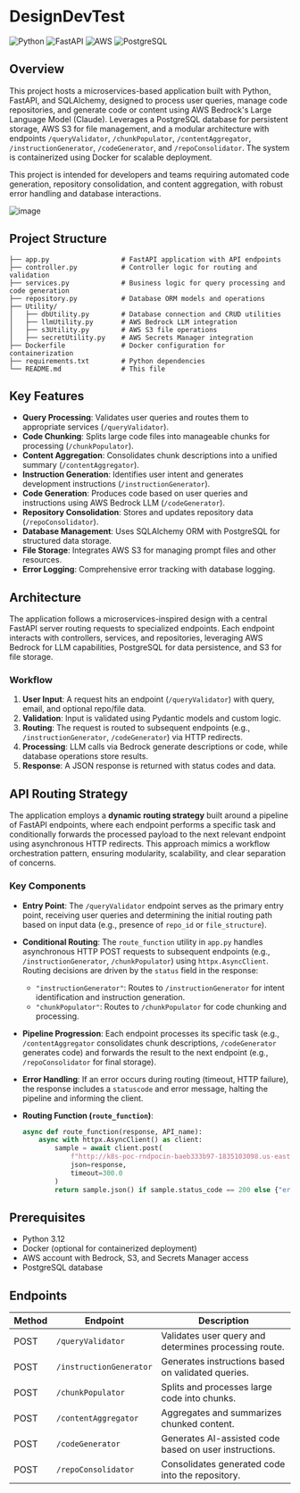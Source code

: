 # DesignDevTest

![Python](https://img.shields.io/badge/Python-3.12-blue.svg) ![FastAPI](https://img.shields.io/badge/FastAPI-0.115.7-green.svg) ![AWS](https://img.shields.io/badge/AWS-Bedrock%20%7C%20S3-orange.svg) ![PostgreSQL](https://img.shields.io/badge/PostgreSQL-SQLAlchemy-blue.svg)

## Overview

This project hosts a microservices-based application built with Python, FastAPI, and SQLAlchemy, designed to process user queries, manage code repositories, and generate code or content using AWS Bedrock's Large Language Model (Claude). Leverages a PostgreSQL database for persistent storage, AWS S3 for file management, and a modular architecture with endpoints `/queryValidator`, `/chunkPopulator`, `/contentAggregator`, `/instructionGenerator`, `/codeGenerator`, and `/repoConsolidator`. The system is containerized using Docker for scalable deployment.

This project is intended for developers and teams requiring automated code generation, repository consolidation, and content aggregation, with robust error handling and database interactions.

![image](https://github.com/user-attachments/assets/e5ecf7ae-f46a-42a2-a6d7-8cade68351bc)


## Project Structure
```
├── app.py                  # FastAPI application with API endpoints
├── controller.py           # Controller logic for routing and validation
├── services.py             # Business logic for query processing and code generation
├── repository.py           # Database ORM models and operations
├── Utility/
│   ├── dbUtility.py        # Database connection and CRUD utilities
│   ├── llmUtility.py       # AWS Bedrock LLM integration
│   ├── s3Utility.py        # AWS S3 file operations
│   ├── secretUtility.py    # AWS Secrets Manager integration
├── Dockerfile              # Docker configuration for containerization
├── requirements.txt        # Python dependencies
└── README.md               # This file
```


## Key Features

- **Query Processing**: Validates user queries and routes them to appropriate services (`/queryValidator`).
- **Code Chunking**: Splits large code files into manageable chunks for processing (`/chunkPopulator`).
- **Content Aggregation**: Consolidates chunk descriptions into a unified summary (`/contentAggregator`).
- **Instruction Generation**: Identifies user intent and generates development instructions (`/instructionGenerator`).
- **Code Generation**: Produces code based on user queries and instructions using AWS Bedrock LLM (`/codeGenerator`).
- **Repository Consolidation**: Stores and updates repository data (`/repoConsolidator`).
- **Database Management**: Uses SQLAlchemy ORM with PostgreSQL for structured data storage.
- **File Storage**: Integrates AWS S3 for managing prompt files and other resources.
- **Error Logging**: Comprehensive error tracking with database logging.

## Architecture

The application follows a microservices-inspired design with a central FastAPI server routing requests to specialized endpoints. Each endpoint interacts with controllers, services, and repositories, leveraging AWS Bedrock for LLM capabilities, PostgreSQL for data persistence, and S3 for file storage.

### Workflow
1. **User Input**: A request hits an endpoint (`/queryValidator`) with query, email, and optional repo/file data.
2. **Validation**: Input is validated using Pydantic models and custom logic.
3. **Routing**: The request is routed to subsequent endpoints (e.g., `/instructionGenerator`, `/codeGenerator`) via HTTP redirects.
4. **Processing**: LLM calls via Bedrock generate descriptions or code, while database operations store results.
5. **Response**: A JSON response is returned with status codes and data.

## API Routing Strategy

The application employs a **dynamic routing strategy** built around a pipeline of FastAPI endpoints, where each endpoint performs a specific task and conditionally forwards the processed payload to the next relevant endpoint using asynchronous HTTP redirects. This approach mimics a workflow orchestration pattern, ensuring modularity, scalability, and clear separation of concerns.

### Key Components
- **Entry Point**: The `/queryValidator` endpoint serves as the primary entry point, receiving user queries and determining the initial routing path based on input data (e.g., presence of `repo_id` or `file_structure`).
- **Conditional Routing**: The `route_function` utility in `app.py` handles asynchronous HTTP POST requests to subsequent endpoints (e.g., `/instructionGenerator`, `/chunkPopulator`) using `httpx.AsyncClient`. Routing decisions are driven by the `status` field in the response:
  - `"instructionGenerator"`: Routes to `/instructionGenerator` for intent identification and instruction generation.
  - `"chunkPopulator"`: Routes to `/chunkPopulator` for code chunking and processing.
- **Pipeline Progression**: Each endpoint processes its specific task (e.g., `/contentAggregator` consolidates chunk descriptions, `/codeGenerator` generates code) and forwards the result to the next endpoint (e.g., `/repoConsolidator` for final storage).
- **Error Handling**: If an error occurs during routing (timeout, HTTP failure), the response includes a `statuscode` and error message, halting the pipeline and informing the client.

- **Routing Function (`route_function`)**:
  ```python
  async def route_function(response, API_name):
      async with httpx.AsyncClient() as client:
          sample = await client.post(
              f"http://k8s-poc-rndpocin-baeb333b97-1835103098.us-east-1.elb.amazonaws.com:8080/{API_name}",
              json=response,
              timeout=300.0
          )
          return sample.json() if sample.status_code == 200 else {"error": f"API {API_name} failed", "statuscode": sample.status_code}

## Prerequisites
- Python 3.12
- Docker (optional for containerized deployment)
- AWS account with Bedrock, S3, and Secrets Manager access
- PostgreSQL database

## Endpoints

| Method | Endpoint              | Description                                      |
|--------|-----------------------|--------------------------------------------------|
| POST   | `/queryValidator`     | Validates user query and determines processing route. |
| POST   | `/instructionGenerator` | Generates instructions based on validated queries. |
| POST   | `/chunkPopulator`     | Splits and processes large code into chunks.     |
| POST   | `/contentAggregator`  | Aggregates and summarizes chunked content.       |
| POST   | `/codeGenerator`      | Generates AI-assisted code based on user instructions. |
| POST   | `/repoConsolidator`   | Consolidates generated code into the repository. |
